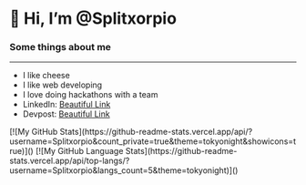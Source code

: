 <h1>👋 Hi, I’m @Splitxorpio</h1>
<h3> Some things about me </h3>
<hr>
<ul>
  <li> I like cheese </li>
  <li> I like web developing </li>
  <li> I love doing hackathons with a team </li>
  <li> LinkedIn: <a href="https://www.linkedin.com/in/arnav-pandey-985280227/"> Beautiful Link </a> </li>
  <li> Devpost: <a href="https://devpost.com/Split?ref_content=user-portfolio&ref_feature=portfolio&ref_medium=global-nav"> Beautiful Link </a> </li>
 </ul>
[![My GitHub Stats](https://github-readme-stats.vercel.app/api/?username=Splitxorpio&count_private=true&theme=tokyonight&showicons=true)]()
[![My GitHub Language Stats](https://github-readme-stats.vercel.app/api/top-langs/?username=Splitxorpio&langs_count=5&theme=tokyonight)]()

